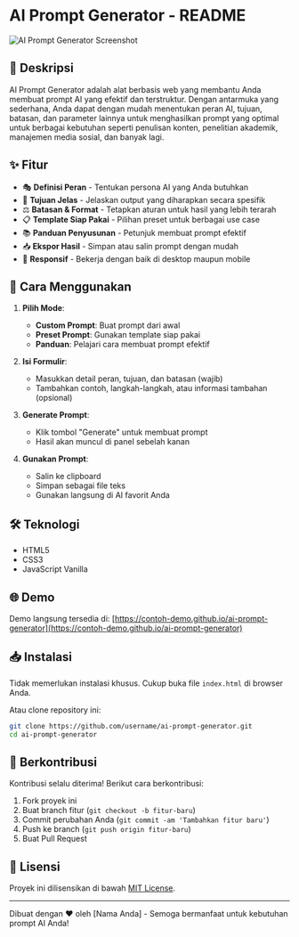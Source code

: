 # AI Prompt Generator - README

![AI Prompt Generator Screenshot](screenshot.png)

## 📝 Deskripsi

AI Prompt Generator adalah alat berbasis web yang membantu Anda membuat prompt AI yang efektif dan terstruktur. Dengan antarmuka yang sederhana, Anda dapat dengan mudah menentukan peran AI, tujuan, batasan, dan parameter lainnya untuk menghasilkan prompt yang optimal untuk berbagai kebutuhan seperti penulisan konten, penelitian akademik, manajemen media sosial, dan banyak lagi.

## ✨ Fitur

- 🎭 **Definisi Peran** - Tentukan persona AI yang Anda butuhkan
- 🎯 **Tujuan Jelas** - Jelaskan output yang diharapkan secara spesifik
- ⚖️ **Batasan & Format** - Tetapkan aturan untuk hasil yang lebih terarah
- 📋 **Template Siap Pakai** - Pilihan preset untuk berbagai use case
- 📚 **Panduan Penyusunan** - Petunjuk membuat prompt efektif
- 📥 **Ekspor Hasil** - Simpan atau salin prompt dengan mudah
- 📱 **Responsif** - Bekerja dengan baik di desktop maupun mobile

## 🚀 Cara Menggunakan

1. **Pilih Mode**:
   - **Custom Prompt**: Buat prompt dari awal
   - **Preset Prompt**: Gunakan template siap pakai
   - **Panduan**: Pelajari cara membuat prompt efektif

2. **Isi Formulir**:
   - Masukkan detail peran, tujuan, dan batasan (wajib)
   - Tambahkan contoh, langkah-langkah, atau informasi tambahan (opsional)

3. **Generate Prompt**:
   - Klik tombol "Generate" untuk membuat prompt
   - Hasil akan muncul di panel sebelah kanan

4. **Gunakan Prompt**:
   - Salin ke clipboard
   - Simpan sebagai file teks
   - Gunakan langsung di AI favorit Anda

## 🛠️ Teknologi

- HTML5
- CSS3
- JavaScript Vanilla

## 🌐 Demo

Demo langsung tersedia di: [https://contoh-demo.github.io/ai-prompt-generator](https://contoh-demo.github.io/ai-prompt-generator)

## 📥 Instalasi

Tidak memerlukan instalasi khusus. Cukup buka file `index.html` di browser Anda.

Atau clone repository ini:

```bash
git clone https://github.com/username/ai-prompt-generator.git
cd ai-prompt-generator
```

## 🤝 Berkontribusi

Kontribusi selalu diterima! Berikut cara berkontribusi:

1. Fork proyek ini
2. Buat branch fitur (`git checkout -b fitur-baru`)
3. Commit perubahan Anda (`git commit -am 'Tambahkan fitur baru'`)
4. Push ke branch (`git push origin fitur-baru`)
5. Buat Pull Request

## 📜 Lisensi

Proyek ini dilisensikan di bawah [MIT License](LICENSE).

---

Dibuat dengan ❤️ oleh [Nama Anda] - Semoga bermanfaat untuk kebutuhan prompt AI Anda!
